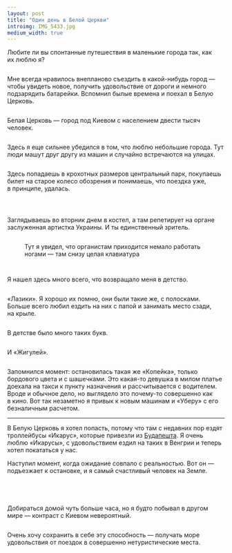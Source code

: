 ```yaml
---
layout: post
title: "Один день в Белой Церкви"
introimg: IMG_5433.jpg
medium_width: true
---
```


Любите ли вы спонтанные путешествия в маленькие города так, как их люблю я?

<!-- more -->

<figure>
  <img src="/i/blog/belaya-tserkov/IMG_5396.jpg" alt="">
</figure>

Мне всегда нравилось внепланово съездить в какой-нибудь город — чтобы увидеть новое, получить удовольствие от дороги и немного подзарядить батарейки. Вспомнил былые времена и поехал в Белую Церковь.

<figure>
  <img src="/i/blog/belaya-tserkov/IMG_5394.jpg" alt="">
</figure>

Белая Церковь — город под Киевом с населением двести тысяч человек.

<figure>
  <img src="/i/blog/belaya-tserkov/IMG_5418.jpg" alt="">
</figure>

Здесь я еще сильнее убедился в том, что люблю небольшие города. Тут люди машут друг другу из машин и случайно встречаются на улицах.

<figure class="figure--wide">
  <img src="/i/blog/belaya-tserkov/IMG_5417.jpg" alt="">
</figure>

Здесь попадаешь в крохотных размеров центральный парк, покупаешь билет на старое колесо обозрения и понимаешь, что поездка уже, в принципе, удалась.

<figure class="figure--wide">
  <img src="/i/blog/belaya-tserkov/IMG_5410.jpg" alt="">
</figure>

<div class="two-columns two-columns--wide">
  <figure class="two-columns__item">
    <img src="/i/blog/belaya-tserkov/IMG_5397.jpg" alt="">
  </figure>

  <figure class="two-columns__item">
    <img src="/i/blog/belaya-tserkov/IMG_5401.jpg" alt="">
  </figure>
</div>

Заглядываешь во вторник днем в костел, а там репетирует на органе заслуженная артистка Украины. И ты единственный зритель.

<figure>
  <img src="/i/blog/belaya-tserkov/IMG_5422.jpg" alt="">
</figure>

<figure class="figure--wide">
  <img src="/i/blog/belaya-tserkov/IMG_5427.jpg" alt="">
  <figcaption>Тут я увидел, что органистам приходится немало работать ногами — там снизу целая клавиатура</figcaption>
</figure>

<div class="two-columns two-columns--wide">
  <figure class="two-columns__item">
    <img src="/i/blog/belaya-tserkov/IMG_5448.jpg" alt="">
  </figure>

  <figure class="two-columns__item">
    <img src="/i/blog/belaya-tserkov/IMG_5415.jpg" alt="">
  </figure>
</div>

Я нашел здесь много всего, что возвращало меня в детство.

<figure>
  <img src="/i/blog/belaya-tserkov/IMG_5420.jpg" alt="">
</figure>

«Лазики». Я хорошо их помню, они были такие же, с полосками. Больше всего любил ездить на них с папой и занимать место сзади, на крыле.

<figure>
  <img src="/i/blog/belaya-tserkov/IMG_5434.jpg" alt="">
</figure>

В детстве было много таких букв.

<figure>
  <img src="/i/blog/belaya-tserkov/IMG_5455.jpg" alt="">
</figure>

И «Жигулей».

<figure>
  <img src="/i/blog/belaya-tserkov/IMG_5452.jpg" alt="">
</figure>

Запомнился момент: остановилась такая же «Копейка», только бордового цвета и с шашечками. Это какая-то девушка в милом платье доехала на такси к пункту назначения и рассчитывается с водителем. Вроде и обычное дело, но выглядело это почему-то совершенно как в кино. Вот так незаметно я привык к новым машинам и «Уберу» с его безналичным расчетом.

* * *

В Белую Церковь я хотел попасть, потому что там с недавних пор ездят троллейбусы «Икарус», которые привезли из [Будапешта](/blog/transport-in-budapest). Я очень люблю «Икарусы», с удовольствием ездил на таких в Венгрии и теперь хотел покататься у нас.

Наступил момент, когда ожидание совпало с реальностью. Вот он — подъезжает к остановке, и я самый счастливый человек на Земле.

<figure class="figure--wide">
  <img src="/i/blog/belaya-tserkov/IMG_5465.jpg" alt="">
</figure>

<figure class="figure--wide">
  <img src="/i/blog/belaya-tserkov/IMG_5484.jpg" alt="">
</figure>

<figure class="figure--wide">
  <img src="/i/blog/belaya-tserkov/IMG_5488.jpg" alt="">
</figure>

<figure class="figure--wide">
  <img src="/i/blog/belaya-tserkov/IMG_5494.jpg" alt="">
</figure>

Добираться домой чуть больше часа, но я будто побывал в другом мире — контраст с Киевом невероятный.

<figure>
  <img src="/i/blog/belaya-tserkov/IMG_5431.jpg" alt="">
</figure>

Очень хочу сохранить в себе эту способность — получать море удовольствия от поездок в совершенно нетуристические места.

<figure>
  <img src="/i/blog/belaya-tserkov/IMG_5502.jpg" alt="">
</figure>

<!-- За кадром: кино и зал на пять рядов; вкусный чай и торт — где официантка одна на все кафе  -->

